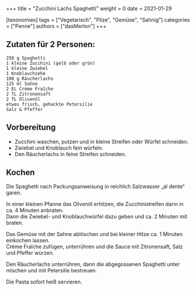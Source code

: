 +++
title = "Zucchini Lachs Spaghetti"
weight = 0
date = 2021-01-29

[taxonomies]
tags = ["Vegetarisch", "Pilze", "Gemüse", "Sahnig"]
categories = ["Penne"]
authors = ["dasMerlon"]
+++

## Zutaten für 2 Personen:

```
250 g Spaghetti
1 kleine Zucchini (gelb oder grün)
1 kleine Zwiebel
1 Knoblauchzehe
100 g Räucherlachs
125 ml Sahne
2 EL Créme Fraîche
2 TL Zitronensaft
2 TL Olivenöl
etwas frisch, gehackte Petersilie
Salz & Pfeffer
```

## Vorbereitung

- Zucchini waschen, putzen und in kleine Streifen oder Würfel schneiden.
- Zwiebel und Knoblauch fein würfeln.
- Den Räucherlachs in feine Streifen schneiden.

## Kochen

Die Spaghetti nach Packungsanweisung in reichlich Salzwasser „al dente“ garen.

In einer kleinen Pfanne das Olivenöl erhitzen, die Zucchinistreifen darin in ca. 4 Minuten anbraten. \
Dann die Zwiebel- und Knoblauchwürfel dazu geben und ca. 2 Minuten mit braten.

Das Gemüse mit der Sahne ablöschen und bei kleiner Hitze ca. 1 Minuten einkochen lassen. \
Créme Fraîche zufügen, unterrühren und die Sauce mit Zitronensaft, Salz und Pfeffer würzen.

Den Räucherlachs unterrühren, dann die abgegossenen Spaghetti unter mischen und mit Petersilie bestreuen.

Die Pasta sofort heiß servieren.
